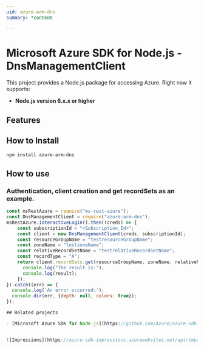 ```yaml
---
uid: azure-arm-dns
summary: *content

---
```

# Microsoft Azure SDK for Node.js - DnsManagementClient
This project provides a Node.js package for accessing Azure. Right now it supports:
- **Node.js version 6.x.x or higher**

## Features


## How to Install

```bash
npm install azure-arm-dns
```

## How to use

### Authentication, client creation and get recordSets as an example.

```javascript
const msRestAzure = require("ms-rest-azure");
const DnsManagementClient = require("azure-arm-dns");
msRestAzure.interactiveLogin().then((creds) => {
    const subscriptionId = "<Subscription_Id>";
    const client = new DnsManagementClient(creds, subscriptionId);
    const resourceGroupName = "testresourceGroupName";
    const zoneName = "testzoneName";
    const relativeRecordSetName = "testrelativeRecordSetName";
    const recordType = "A";
    return client.recordSets.get(resourceGroupName, zoneName, relativeRecordSetName, recordType).then((result) => {
      console.log("The result is:");
      console.log(result);
    });
}).catch((err) => {
  console.log('An error occurred:');
  console.dir(err, {depth: null, colors: true});
});

## Related projects

- [Microsoft Azure SDK for Node.js](https://github.com/Azure/azure-sdk-for-node)


![Impressions](https://azure-sdk-impressions.azurewebsites.net/api/impressions/azure-sdk-for-node%2Flib%2Fservices%2FdnsManagement%2FREADME.png)
